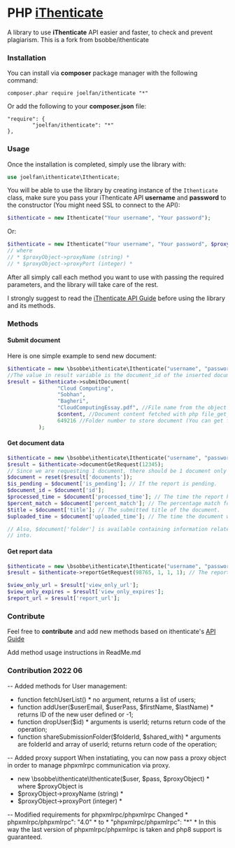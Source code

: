 # PHP [iThenticate](http://www.ithenticate.com/)
A library to use **iThenticate** API easier and faster, to check and prevent plagiarism.
This is a fork from bsobbe/ithenticate

### Installation
You can install via **composer** package manager with the following command:

```
composer.phar require joelfan/ithenticate "*"
```

Or add the following to your **composer.json** file:

```
"require": {
        "joelfan/ithenticate": "*"
},
```

### Usage
Once the installation is completed, simply use the library with:
```php
use joelfan\ithenticate\Ithenticate;
```
You will be able to use the library by creating instance of the ```Ithenticate``` class, make sure you pass your iThenticate API **username** and **password** to the constructor (You might need SSL to connect to the API):
```php
$ithenticate = new Ithenticate("Your username", "Your password");
```
Or:
```php
$ithenticate = new Ithenticate("Your username", "Your password", $proxyObject);
// where 
// * $proxyObject->proxyName (string) *
// * $proxyObject->proxyPort (integer) *
```

After all simply call each method you want to use with passing the required parameters, and the library will take care of the rest.

I strongly suggest to read the [iThenticate API Guide](http://www.ithenticate.com/hs-fs/hub/92785/file-1383985272-pdf/iTh_documentation/iThenticate_API_Manual.pdf?t=1488585417195) before using the library and its methods.

### Methods

#### Submit document
Here is one simple example to send new document:
```php
$ithenticate = new \bsobbe\ithenticate\Ithenticate("username", "password");
//The value in result variable is the document_id of the inserted document.
$result = $ithenticate->submitDocument(
                "Cloud Computing",
                "Sobhan",
                "Bagheri",
                "CloudComputingEssay.pdf", //File name from the object of the uploaded temp file.
                $content, //Document content fetched with php file_get_contents() function from the document file.
                649216 //Folder number to store document (You can get folder number from last part of ithenticate panel URL).
          );
```

#### Get document data
```php
$ithenticate = new \bsobbe\ithenticate\Ithenticate("username", "password");
$result = $ithenticate->documentGetRequest(12345);
// Since we are requesting 1 document, there should be 1 document only in the response.
$document = reset($result['documents']);
$is_pending = $document['is_pending']; // If the report is pending.
$document_id = $document['id'];
$processed_time = $document['processed_time']; // The time the report has been created.
$percent_match = $document['percent_match']; // The percentage match for the document.
$title = $document['title']; // The submitted title of the document.
$uploaded_time = $document['uploaded_time']; // The time the document was uploaded.

// Also, $document['folder'] is available containing information related to the folder that the document is submitted
// into.
```

#### Get report data
```php
$ithenticate = new \bsobbe\ithenticate\Ithenticate("username", "password");
$result = $ithenticate->reportGetRequest(98765, 1, 1, 1); // The report ID.

$view_only_url = $result['view_only_url'];
$view_only_expires = $result['view_only_expires'];
$report_url = $result['report_url'];
```

### Contribute
Feel free to **contribute** and add new methods based on ithenticate's [API Guide](https://help.turnitin.com/ithenticate/ithenticate-developer/api/api-guide.htm#APImethodreference)

Add method usage instructions in ReadMe.md

### Contribution 2022 06
-- Added methods for User management:
* function fetchUserList() * no argument, returns a list of users; 
* function addUser($userEmail, $userPass, $firstName, $lastName) * returns ID of the new user defined or -1; 
* function dropUser($id) * arguments is userId; returns return code of the operation; 
* function shareSubmissionFolder($folderId, $shared_with) * arguments are folderId and array of userId; returns return code of the operation; 

-- Added proxy support
When instatiating, you can now pass a proxy object in order to manage phpxmlrpc communication via proxy. 
* new \bsobbe\ithenticate\Ithenticate($user, $pass, $proxyObject) * where $proxyObject is 
* $proxyObject->proxyName (string) *
* $proxyObject->proxyPort (integer) *

-- Modified requirements for phpxmlrpc/phpxmlrpc
Changed * phpxmlrpc/phpxmlrpc": "4.0" * to * "phpxmlrpc/phpxmlrpc": "*" *
In this way the last version of phpxmlrpc/phpxmlrpc is taken and php8 support is guaranteed.

